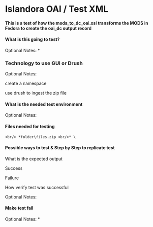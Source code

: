 # Islandora OAI / Test XML

#### This is a test of how the mods_to_dc_oai.xsl transforms the MODS in Fedora to create the oai_dc output record



#### What is this going to test? 
Optional Notes: *

### Technology to use GUI or Drush
Optional Notes:

create a namespace

use drush to ingest the zip file



#### What is the needed test environment
Optional Notes:  

#### Files needed for testing
`<br/> *folder\files.zip <br/>* \`


#### Possible ways to test & Step by Step to replicate test

What is the expected output

Success

Failure

How verify test was successful

Optional Notes:

#### Make test fail
Optional Notes: *
